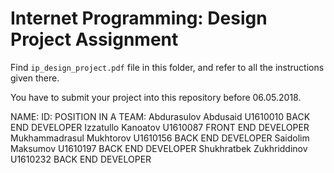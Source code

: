 # Internet Programming: Design Project Assignment

Find `ip_design_project.pdf` file in this folder, and refer to all the instructions given there. 

You have to submit your project into this repository before 06.05.2018.

NAME:                     ID:                        POSITION IN A TEAM:
Abdurasulov Abdusaid  	  U1610010                   BACK END DEVELOPER
Izzatullo Kanoatov        U1610087                   FRONT END DEVELOPER
Mukhammadrasul Mukhtorov  U1610156     				 BACK END DEVELOPER
Saidolim Maksumov 		  U1610197 					 BACK END DEVELOPER
Shukhratbek Zukhriddinov  U1610232					 BACK END DEVELOPER
